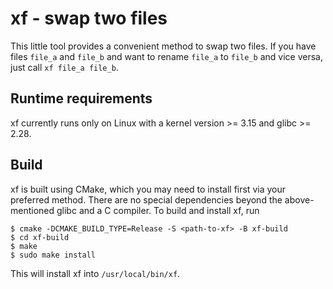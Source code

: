# xf - swap two files

This little tool provides a convenient method to swap two files. If you have files `file_a` and `file_b`
and want to rename `file_a` to `file_b` and vice versa, just call `xf file_a file_b`.

## Runtime requirements
xf currently runs only on Linux with a kernel version >= 3.15 and glibc >= 2.28.

## Build
xf is built using CMake, which you may need to install first via your preferred method.
There are no special dependencies beyond the above-mentioned glibc and a C compiler.
To build and install xf, run
```
$ cmake -DCMAKE_BUILD_TYPE=Release -S <path-to-xf> -B xf-build
$ cd xf-build
$ make
$ sudo make install
```
This will install xf into `/usr/local/bin/xf`.
